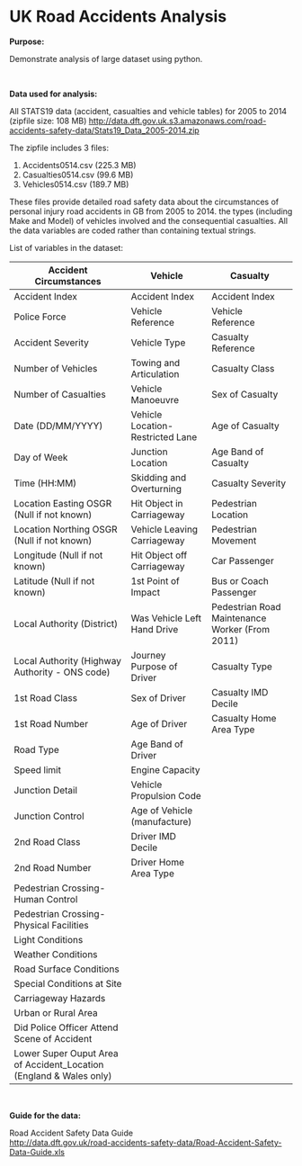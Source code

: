 # UK Road Accidents Analysis

**Purpose:**

Demonstrate analysis of large dataset using python.

<br>

**Data used for analysis:**

All STATS19 data (accident, casualties and vehicle tables) for 2005 to 2014 (zipfile size: 108 MB)
http://data.dft.gov.uk.s3.amazonaws.com/road-accidents-safety-data/Stats19_Data_2005-2014.zip

The zipfile includes 3 files:
1. Accidents0514.csv (225.3 MB)
2. Casualties0514.csv (99.6 MB)
3. Vehicles0514.csv (189.7 MB)

These files provide detailed road safety data about the circumstances of personal injury road accidents in GB from 2005 to 2014. the types (including Make and Model) of vehicles involved and the consequential casualties. All the data variables are coded rather than containing textual strings. 

List of variables in the dataset:

| Accident Circumstances                                             | Vehicle                          | Casualty                                       |
|--------------------------------------------------------------------|----------------------------------|------------------------------------------------|
| Accident Index                                                     | Accident Index                   | Accident Index                                 |
| Police Force                                                       | Vehicle Reference                | Vehicle Reference                              |
| Accident Severity                                                  | Vehicle Type                     | Casualty Reference                             |
| Number of Vehicles                                                 | Towing and Articulation          | Casualty Class                                 |
| Number of Casualties                                               | Vehicle Manoeuvre                | Sex of Casualty                                |
| Date (DD/MM/YYYY)                                                  | Vehicle Location-Restricted Lane | Age of Casualty                                |
| Day of Week                                                        | Junction Location                | Age Band of Casualty                           |
| Time (HH:MM)                                                       | Skidding and Overturning         | Casualty Severity                              |
| Location Easting OSGR (Null if not known)                          | Hit Object in Carriageway        | Pedestrian Location                            |
| Location Northing OSGR (Null if not known)                         | Vehicle Leaving Carriageway      | Pedestrian Movement                            |
| Longitude (Null if not known)                                      | Hit Object off Carriageway       | Car Passenger                                  |
| Latitude (Null if not known)                                       | 1st Point of Impact              | Bus or Coach Passenger                         |
| Local Authority (District)                                         | Was Vehicle Left Hand Drive      | Pedestrian Road Maintenance Worker (From 2011) |
| Local Authority (Highway Authority - ONS code)                     | Journey Purpose of Driver        | Casualty Type                                  |
| 1st Road Class                                                     | Sex of Driver                    | Casualty IMD Decile                            |
| 1st Road Number                                                    | Age of Driver                    | Casualty Home Area Type                        |
| Road Type                                                          | Age Band of Driver               |                                                |
| Speed limit                                                        | Engine Capacity                  |                                                |
| Junction Detail                                                    | Vehicle Propulsion Code          |                                                |
| Junction Control                                                   | Age of Vehicle (manufacture)     |                                                |
| 2nd Road Class                                                     | Driver IMD Decile                |                                                |
| 2nd Road Number                                                    | Driver Home Area Type            |                                                |
| Pedestrian Crossing-Human Control                                  |                                  |                                                |
| Pedestrian Crossing-Physical Facilities                            |                                  |                                                |
| Light Conditions                                                   |                                  |                                                |
| Weather Conditions                                                 |                                  |                                                |
| Road Surface Conditions                                            |                                  |                                                |
| Special Conditions at Site                                         |                                  |                                                |
| Carriageway Hazards                                                |                                  |                                                |
| Urban or Rural Area                                                |                                  |                                                |
| Did Police Officer Attend Scene of Accident                        |                                  |                                                |
| Lower Super Ouput Area of Accident_Location (England & Wales only) |                                  |                                                |




<br>

**Guide for the data:**

Road Accident Safety Data Guide <br>
http://data.dft.gov.uk/road-accidents-safety-data/Road-Accident-Safety-Data-Guide.xls


